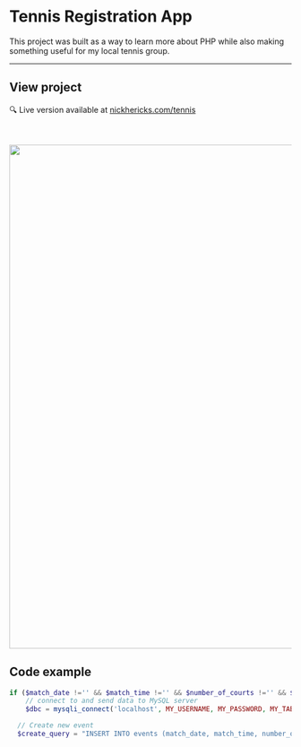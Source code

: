 # Tennis Registration App
This project was built as a way to learn more about PHP while also making something useful for my local tennis group.

***
## View project
:mag: Live version available at [nickhericks.com/tennis](https://nickhericks.com/tennis/index.php)

<br><br>
<img src="https://res.cloudinary.com/dtqevfsxh/image/upload/v1540558830/portfolio/tennis_screenshot_1200.png" width="899px">

## Code example
```php
if ($match_date !='' && $match_time !='' && $number_of_courts !='' && $number_of_players !='') {
	// connect to and send data to MySQL server  
	$dbc = mysqli_connect('localhost', MY_USERNAME, MY_PASSWORD, MY_TABLE) or die ('Error connecting to MySQL server.')

  // Create new event
  $create_query = "INSERT INTO events (match_date, match_time, number_of_courts, number_of_players) VALUES ('$match_date', '$match_time', '$number_of_courts', '$number_of_players')";
```
